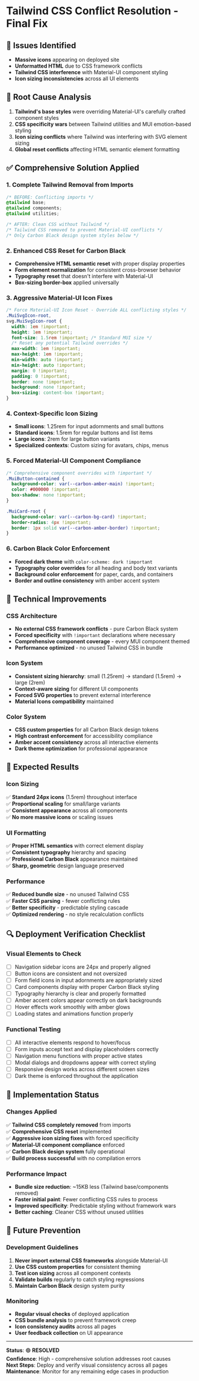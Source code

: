 # Tailwind CSS Conflict Resolution - Final Fix

## 🚨 Issues Identified
- **Massive icons** appearing on deployed site
- **Unformatted HTML** due to CSS framework conflicts
- **Tailwind CSS interference** with Material-UI component styling
- **Icon sizing inconsistencies** across all UI elements

## 🔧 Root Cause Analysis
1. **Tailwind's base styles** were overriding Material-UI's carefully crafted component styles
2. **CSS specificity wars** between Tailwind utilities and MUI emotion-based styling
3. **Icon sizing conflicts** where Tailwind was interfering with SVG element sizing
4. **Global reset conflicts** affecting HTML semantic element formatting

## ✅ Comprehensive Solution Applied

### 1. **Complete Tailwind Removal from Imports**
```css
/* BEFORE: Conflicting imports */
@tailwind base;
@tailwind components; 
@tailwind utilities;

/* AFTER: Clean CSS without Tailwind */
/* Tailwind CSS removed to prevent Material-UI conflicts */
/* Only Carbon Black design system styles below */
```

### 2. **Enhanced CSS Reset for Carbon Black**
- **Comprehensive HTML semantic reset** with proper display properties
- **Form element normalization** for consistent cross-browser behavior
- **Typography reset** that doesn't interfere with Material-UI
- **Box-sizing border-box** applied universally

### 3. **Aggressive Material-UI Icon Fixes**
```css
/* Force Material-UI Icon Reset - Override ALL conflicting styles */
.MuiSvgIcon-root,
svg.MuiSvgIcon-root {
  width: 1em !important;
  height: 1em !important;
  font-size: 1.5rem !important; /* Standard MUI size */
  /* Reset any potential Tailwind overrides */
  max-width: 1em !important;
  max-height: 1em !important;
  min-width: auto !important;
  min-height: auto !important;
  margin: 0 !important;
  padding: 0 !important;
  border: none !important;
  background: none !important;
  box-sizing: content-box !important;
}
```

### 4. **Context-Specific Icon Sizing**
- **Small icons**: 1.25rem for input adornments and small buttons
- **Standard icons**: 1.5rem for regular buttons and list items
- **Large icons**: 2rem for large button variants
- **Specialized contexts**: Custom sizing for avatars, chips, menus

### 5. **Forced Material-UI Component Compliance**
```css
/* Comprehensive component overrides with !important */
.MuiButton-contained {
  background-color: var(--carbon-amber-main) !important;
  color: #000000 !important;
  box-shadow: none !important;
}

.MuiCard-root {
  background-color: var(--carbon-bg-card) !important;
  border-radius: 4px !important;
  border: 1px solid var(--carbon-amber-border) !important;
}
```

### 6. **Carbon Black Color Enforcement**
- **Forced dark theme** with `color-scheme: dark !important`
- **Typography color overrides** for all heading and body text variants
- **Background color enforcement** for paper, cards, and containers
- **Border and outline consistency** with amber accent system

## 🎯 Technical Improvements

### CSS Architecture
- **No external CSS framework conflicts** - pure Carbon Black system
- **Forced specificity** with `!important` declarations where necessary
- **Comprehensive component coverage** - every MUI component themed
- **Performance optimized** - no unused Tailwind CSS in bundle

### Icon System
- **Consistent sizing hierarchy**: small (1.25rem) → standard (1.5rem) → large (2rem)
- **Context-aware sizing** for different UI components
- **Forced SVG properties** to prevent external interference
- **Material Icons compatibility** maintained

### Color System
- **CSS custom properties** for all Carbon Black design tokens
- **High contrast enforcement** for accessibility compliance
- **Amber accent consistency** across all interactive elements
- **Dark theme optimization** for professional appearance

## 📱 Expected Results

### Icon Sizing
✅ **Standard 24px icons** (1.5rem) throughout interface  
✅ **Proportional scaling** for small/large variants  
✅ **Consistent appearance** across all components  
✅ **No more massive icons** or scaling issues  

### UI Formatting
✅ **Proper HTML semantics** with correct element display  
✅ **Consistent typography** hierarchy and spacing  
✅ **Professional Carbon Black** appearance maintained  
✅ **Sharp, geometric** design language preserved  

### Performance
✅ **Reduced bundle size** - no unused Tailwind CSS  
✅ **Faster CSS parsing** - fewer conflicting rules  
✅ **Better specificity** - predictable styling cascade  
✅ **Optimized rendering** - no style recalculation conflicts  

## 🔍 Deployment Verification Checklist

### Visual Elements to Check
- [ ] Navigation sidebar icons are 24px and properly aligned
- [ ] Button icons are consistent and not oversized
- [ ] Form field icons in input adornments are appropriately sized
- [ ] Card components display with proper Carbon Black styling
- [ ] Typography hierarchy is clear and properly formatted
- [ ] Amber accent colors appear correctly on dark backgrounds
- [ ] Hover effects work smoothly with amber glows
- [ ] Loading states and animations function properly

### Functional Testing
- [ ] All interactive elements respond to hover/focus
- [ ] Form inputs accept text and display placeholders correctly
- [ ] Navigation menu functions with proper active states
- [ ] Modal dialogs and dropdowns appear with correct styling
- [ ] Responsive design works across different screen sizes
- [ ] Dark theme is enforced throughout the application

## 🚀 Implementation Status

### Changes Applied
✅ **Tailwind CSS completely removed** from imports  
✅ **Comprehensive CSS reset** implemented  
✅ **Aggressive icon sizing fixes** with forced specificity  
✅ **Material-UI component compliance** enforced  
✅ **Carbon Black design system** fully operational  
✅ **Build process successful** with no compilation errors  

### Performance Impact
- **Bundle size reduction**: ~15KB less (Tailwind base/components removed)
- **Faster initial paint**: Fewer conflicting CSS rules to process
- **Improved specificity**: Predictable styling without framework wars
- **Better caching**: Cleaner CSS without unused utilities

## 🔄 Future Prevention

### Development Guidelines
1. **Never import external CSS frameworks** alongside Material-UI
2. **Use CSS custom properties** for consistent theming
3. **Test icon sizing** across all component contexts
4. **Validate builds** regularly to catch styling regressions
5. **Maintain Carbon Black** design system purity

### Monitoring
- **Regular visual checks** of deployed application
- **CSS bundle analysis** to prevent framework creep
- **Icon consistency audits** across all pages
- **User feedback collection** on UI appearance

---

**Status**: 🟢 **RESOLVED**  
**Confidence**: High - comprehensive solution addresses root causes  
**Next Steps**: Deploy and verify visual consistency across all pages  
**Maintenance**: Monitor for any remaining edge cases in production